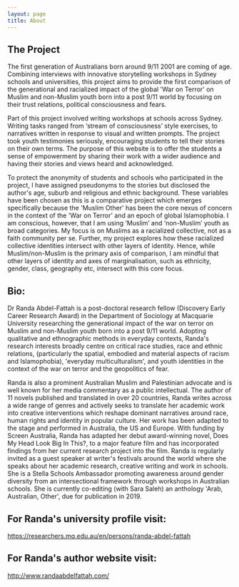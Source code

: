 ```yaml
---
layout: page
title: About
---
```


## The Project
The first generation of Australians born around 9/11 2001 are coming of age. Combining interviews with innovative storytelling workshops in Sydney schools and universities, this project aims to provide the first comparison of the generational and racialized impact of the global 'War on Terror' on Muslim and non-Muslim youth born into a post 9/11 world by focusing on their trust relations, political consciousness and fears.

Part of this project involved writing workshops at schools across Sydney. Writing tasks ranged from ‘stream of consciousness’ style exercises, to narratives written in response to visual and written prompts. The project took youth testimonies seriously, encouraging students to tell their stories on their own terms. The purpose of this website is to offer the students a sense of empowerment by sharing their work with a wider audience and having their stories and views heard and acknowledged.

To protect the anonymity of students and schools who participated in the project, I have assigned pseudonyms to the stories but disclosed the author's age, suburb and religious and ethnic background. These variables have been chosen as this is a comparative project which emerges specifically because the 'Muslim Other' has been the core nexus of concern in the context of the 'War on Terror' and an epoch of global Islamophobia. I am conscious, however, that I am using ‘Muslim’ and ‘non-Muslim’ youth as broad categories. My focus is on Muslims as a racialized collective, not as a faith community per se. Further, my project explores how these racialized collective identities intersect with other layers of identity. Hence, while Muslim/non-Muslim is the primary axis of comparison, I am mindful that other layers of identity and axes of marginalisation, such as ethnicity, gender, class, geography etc, intersect with this core focus.

## Bio:
Dr Randa Abdel-Fattah is a post-doctoral research fellow (Discovery Early Career Research Award) in the Department of Sociology at Macquarie University researching the generational impact of the war on terror on Muslim and non-Muslim youth born into a post 9/11 world. Adopting qualitative and ethnographic methods in everyday contexts, Randa's research interests broadly centre on critical race studies, race and ethnic relations, (particularly the spatial, embodied and material aspects of racism and Islamophobia), 'everyday multiculturalism', and youth identities in the context of the war on terror and the geopolitics of fear.

Randa is also a prominent Australian Muslim and Palestinian advocate and is well known for her media commentary as a public intellectual. The author of 11 novels published and translated in over 20 countries, Randa writes across a wide range of genres and actively seeks to translate her academic work into creative interventions which reshape dominant narratives around race, human rights and identity in popular culture. Her work has been adapted to the stage and performed in Australia, the US and Europe. With funding by Screen Australia, Randa has adapted her debut award-winning novel, Does My Head Look Big In This?, to a major feature film and has incorporated findings from her current research project into the film. Randa is regularly invited as a guest speaker at writer's festivals around the world where she speaks about her academic research, creative writing and work in schools. She is a Stella Schools Ambassador promoting awareness around gender diversity from an intersectional framework through workshops in Australian schools. She is currently co-editing (with Sara Saleh) an anthology 'Arab, Australian, Other', due for publication in 2019.

## For Randa's university profile visit:
https://researchers.mq.edu.au/en/persons/randa-abdel-fattah
## For Randa's author website visit:
http://www.randaabdelfattah.com/
